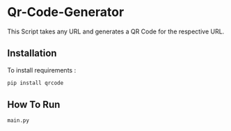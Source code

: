 # Qr-Code-Generator

This Script takes any URL and generates a QR Code for the respective URL.

## Installation

To install requirements :

```sh 
pip install qrcode
```

## How To Run 

```sh
main.py
```